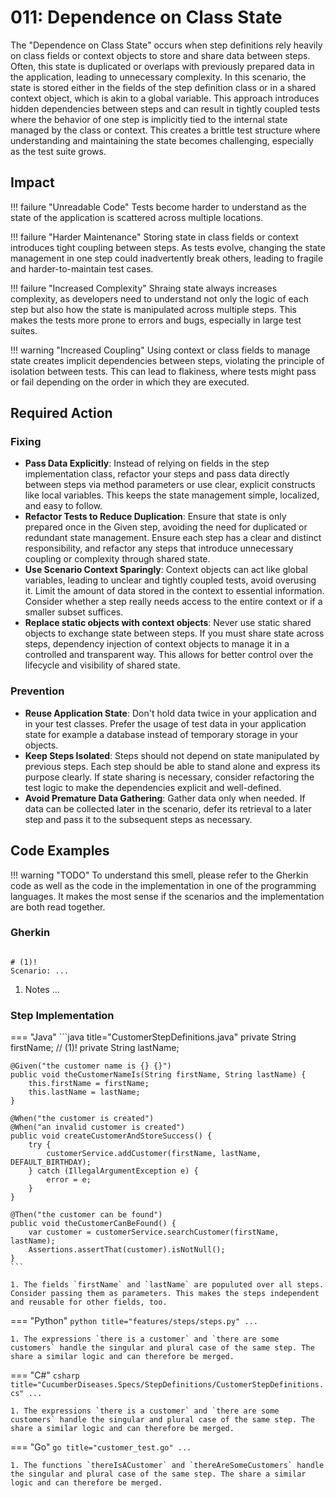 # 011: Dependence on Class State
The "Dependence on Class State" occurs when step definitions rely heavily on class fields or context objects to store and share data between steps. Often, this state is duplicated or overlaps with previously prepared data in the application, leading to unnecessary complexity. In this scenario, the state is stored either in the fields of the step definition class or in a shared context object, which is akin to a global variable. This approach introduces hidden dependencies between steps and can result in tightly coupled tests where the behavior of one step is implicitly tied to the internal state managed by the class or context. This creates a brittle test structure where understanding and maintaining the state becomes challenging, especially as the test suite grows.

## Impact

!!! failure "Unreadable Code"
    Tests become harder to understand as the state of the application is scattered across multiple locations.
    
!!! failure "Harder Maintenance"
    Storing state in class fields or context introduces tight coupling between steps. As tests evolve, changing the state management in one step could inadvertently break others, leading to fragile and harder-to-maintain test cases.

!!! failure "Increased Complexity"
    Shraing state always increases complexity, as developers need to understand not only the logic of each step but also how the state is manipulated across multiple steps. This makes the tests more prone to errors and bugs, especially in large test suites.

!!! warning "Increased Coupling"
    Using context or class fields to manage state creates implicit dependencies between steps, violating the principle of isolation between tests. This can lead to flakiness, where tests might pass or fail depending on the order in which they are executed.

## Required Action

### Fixing

* **Pass Data Explicitly**: Instead of relying on fields in the step implementation class, refactor your steps and pass data directly between steps via method parameters or use clear, explicit constructs like local variables. This keeps the state management simple, localized, and easy to follow.
* **Refactor Tests to Reduce Duplication**: Ensure that state is only prepared once in the Given step, avoiding the need for duplicated or redundant state management. Ensure each step has a clear and distinct responsibility, and refactor any steps that introduce unnecessary coupling or complexity through shared state.
* **Use Scenario Context Sparingly**: Context objects can act like global variables, leading to unclear and tightly coupled tests, avoid overusing it. Limit the amount of data stored in the context to essential information. Consider whether a step really needs access to the entire context or if a smaller subset suffices.
* **Replace static objects with context objects**: Never use static shared objects to exchange state between steps. If you must share state across steps, dependency injection of context objects to manage it in a controlled and transparent way. This allows for better control over the lifecycle and visibility of shared state.

### Prevention

* **Reuse Application State**: Don't hold data twice in your application and in your test classes. Prefer the usage of test data in your application state for example a database instead of temporary storage in your objects.
* **Keep Steps Isolated**: Steps should not depend on state manipulated by previous steps. Each step should be able to stand alone and express its purpose clearly. If state sharing is necessary, consider refactoring the test logic to make the dependencies explicit and well-defined.
* **Avoid Premature Data Gathering**: Gather data only when needed. If data can be collected later in the scenario, defer its retrieval to a later step and pass it to the subsequent steps as necessary.


## Code Examples
!!! warning "TODO"
To understand this smell, please refer to the Gherkin code as well as the code in the implementation in one of the programming languages. It makes the most sense if the scenarios and the implementation are both read together.

### Gherkin
```gherkin title="Customer.feature"

# (1)!
Scenario: ...

```

1. Notes ...

### Step Implementation
=== "Java"
    ```java title="CustomerStepDefinitions.java"
    private String firstName; // (1)!
    private String lastName;

    @Given("the customer name is {} {}")
    public void theCustomerNameIs(String firstName, String lastName) {
        this.firstName = firstName;
        this.lastName = lastName;
    }

    @When("the customer is created")
    @When("an invalid customer is created")
    public void createCustomerAndStoreSuccess() {
        try {
            customerService.addCustomer(firstName, lastName, DEFAULT_BIRTHDAY);
        } catch (IllegalArgumentException e) {
            error = e;
        }
    }

    @Then("the customer can be found")
    public void theCustomerCanBeFound() {
        var customer = customerService.searchCustomer(firstName, lastName);
        Assertions.assertThat(customer).isNotNull();
    }
    ```

    1. The fields `firstName` and `lastName` are populuted over all steps. Consider passing them as parameters. This makes the steps independent and reusable for other fields, too.
    
=== "Python"
    ```python title="features/steps/steps.py"
    ...
    ```

    1. The expressions `there is a customer` and `there are some customers` handle the singular and plural case of the same step. The share a similar logic and can therefore be merged.


=== "C#"
    ```csharp title="CucumberDiseases.Specs/StepDefinitions/CustomerStepDefinitions.cs"
    ...
    ```

    1. The expressions `there is a customer` and `there are some customers` handle the singular and plural case of the same step. The share a similar logic and can therefore be merged.

=== "Go"
    ```go title="customer_test.go"
    ...
    ```

    1. The functions `thereIsACustomer` and `thereAreSomeCustomers` handle the singular and plural case of the same step. The share a similar logic and can therefore be merged.
